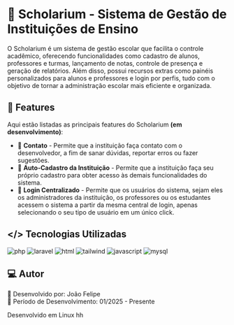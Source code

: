 # 🏫 Scholarium - Sistema de Gestão de Instituições de Ensino

O Scholarium é um sistema de gestão escolar que facilita o controle acadêmico, oferecendo funcionalidades como cadastro de alunos, professores e turmas, lançamento de notas, controle de presença e geração de relatórios. Além disso, possui recursos extras como painéis personalizados para alunos e professores e login por perfis, tudo com o objetivo de tornar a administração escolar mais eficiente e organizada.

## 🚀 Features

Aqui estão listadas as principais features do Scholarium **(em desenvolvimento)**:

* 📧 **Contato** - Permite que a instituição faça contato com o desenvolvedor, a fim de sanar dúvidas, reportar erros ou fazer sugestões.
* 🏫 **Auto-Cadastro da Instituição** - Permite que a instituição faça seu próprio cadastro para obter acesso às demais funcionalidades do sistema.
* 🔐 **Login Centralizado** - Permite que os usuários do sistema, sejam eles os administradores da instituição, os professores ou os estudantes acessem o sistema a partir da mesma central de login, apenas selecionando o seu tipo de usuário em um único click.

## </> Tecnologias Utilizadas

![php](https://img.shields.io/badge/PHP-777BB4?style=for-the-badge&logo=php&logoColor=white)
![laravel](https://img.shields.io/badge/Laravel-FF2D20?style=for-the-badge&logo=laravel&logoColor=white)
![html](https://img.shields.io/badge/HTML5-E34F26?style=for-the-badge&logo=html5&logoColor=white)
![tailwind](https://img.shields.io/badge/Tailwind_CSS-38B2AC?style=for-the-badge&logo=tailwind-css&logoColor=white)
![javascript](https://img.shields.io/badge/JavaScript-F7DF1E?style=for-the-badge&logo=javascript&logoColor=black)
![mysql](https://img.shields.io/badge/MySQL-00000F?style=for-the-badge&logo=mysql&logoColor=white)

## 💻 Autor

👤 Desenvolvido por: João Felipe  
📅 Período de Desenvolvimento: 01/2025 - Presente

Desenvolvido em Linux hh